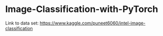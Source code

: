 # Image-Classification-with-PyTorch

Link to data set: https://www.kaggle.com/puneet6060/intel-image-classification
